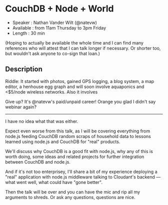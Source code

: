 # CouchDB + Node + World

* Speaker : Nathan Vander Wilt (@natevw)
* Available : from 11am Thursday to 3pm Friday
* Length : 30 min

(Hoping to actually be available the whole time and I can find many references who will attest that I can talk longer if necessary. Or shorter too, but wouldn't ask anyone to co-sign that loan.) 

## Description

Riddle: It started with photos, gained GPS logging, a blog system, a map editor, a henhouse egg graph and will soon involve aquaponics and <$5/node wireless networks.
Also it involves 

Give up? It's @natevw's paid/unpaid career! Orange you glad I didn't say webinar again?

----

I have no idea what that was either.

Expect even worse from this talk, as I will be covering everything from node.js feeding CouchDB random scraps of household data to lessons learned using node.js and CouchDB for "real" products.

We'll discuss why CouchDB is a good fit with node.js, why any of this is worth doing, some ideas and related projects for further integration between CouchDB and node.js.

And if it's not too enterprisey, I'll share a bit of my experience deploying a "real" application with node.js middleware talking to Cloudant's backend — what went well, what could have "gone better".

Then the talk will be over and you can have the mic and rip all my arguments to shreds. Or ask any questions, questions are nice.
